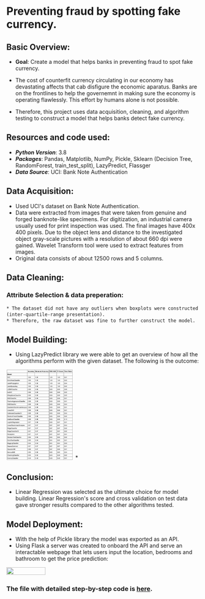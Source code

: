 # Preventing fraud by spotting fake currency.

## Basic Overview:

* **Goal**: Create a model that helps banks in preventing fraud to spot fake currency.

* The cost of counterfit currency circulating in our economy has devastating affects that cab disfigure the economic aparatus. Banks are on the frontlines to help the governemnt in making sure the economy is operating flawlessly. This effort by humans alone is not possible.

* Therefore, this project uses data acquisition, cleaning, and algorithm testing to construct a model that helps banks detect fake currency.



## Resources and code used:

* ***Python Version***: 3.8
* ***Packages***: Pandas, Matplotlib, NumPy, Pickle, Sklearn (Decision Tree, RandomForest, train_test_split), LazyPredict, Flassger
* ***Data Source***: UCI: Bank Note Authentication


## Data Acquisition:

* Used UCI's dataset on Bank Note Authentication.
* Data were extracted from images that were taken from genuine and forged banknote-like specimens. For digitization, an industrial camera usually used for print inspection was used. The final images have 400x 400 pixels. Due to the object lens and distance to the investigated object gray-scale pictures with a resolution of about 660 dpi were gained. Wavelet Transform tool were used to extract features from images.
* Original data consists of about 12500 rows and 5 columns.



## Data Cleaning:

  ### Attribute Selection & data preperation:
    
    * The dataset did not have any outliers when boxplots were constructed (inter-quartile-range presentation).
    * Therefore, the raw dataset was fine to further construct the model.
    

## Model Building:

* Using LazyPredict library we were able to get an overview of how all the algorithms perform with the given dataset. The following is the outcome:
<img src='images/plot_a.png' width='35%' height='35%'>
* 


## Conclusion:

* Linear Regression was selected as the ultimate choice for model building. Linear Regression's score and cross validation on test data gave stronger results compared to the other algorithms tested.


## Model Deployment:

* With the help of Pickle library the model was exported as an API.
* Using Flask a server was created to onboard the API and serve an interactable webpage that lets users input the location, bedrooms and bathroom to get the price prediction:
<img src='images/plot_g.png' width='45%' height='45%'>

### The file with detailed step-by-step code is [here](/Price_Prediction_of_homes.ipynb).
